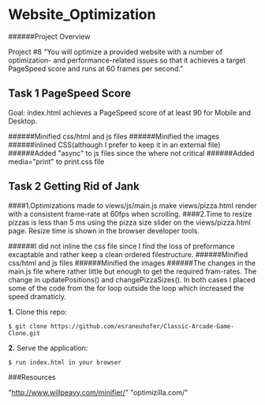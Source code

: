 # Website_Optimization

######Project Overview

Project #8
"You will optimize a provided website with a number of optimization- and performance-related issues so that it achieves a target PageSpeed score and runs at 60 frames per second."

## Task 1 PageSpeed Score
Goal: index.html achieves a PageSpeed score of at least 90 for Mobile and Desktop.

######Minified css/html and js files
######Minified the images
######inlined CSS(although I prefer to keep it in an external file)
######Added "async" to js files since the where not critical
######Added media="print" to print.css file

## Task 2 Getting Rid of Jank
####1.Optimizations made to views/js/main.js make views/pizza.html render with a consistent frame-rate at 60fps when scrolling.
####2.Time to resize pizzas is less than 5 ms using the pizza size slider on the views/pizza.html page. Resize time is shown in the
browser developer tools.

######I did not inline the css file since I find the loss of preformance excaptable and rather keep a clean ordered filestructure. 
######Minified css/html and js files
######Minified the images
######The changes in the main.js file where rather little but enough to get the required fram-rates.
The change in updatePositions() and changePizzaSizes().
In both cases I placed some of the code from the for loop outside the loop which increased the speed dramaticly.


**1.** Clone this repo:

```
$ git clone https://github.com/esraneuhofer/Classic-Arcade-Game-Clone.git
````

**2.** Serve the application:

```
$ run index.html in your browser
```

###Resources

"http://www.willpeavy.com/minifier/"
"optimizilla.com/"
